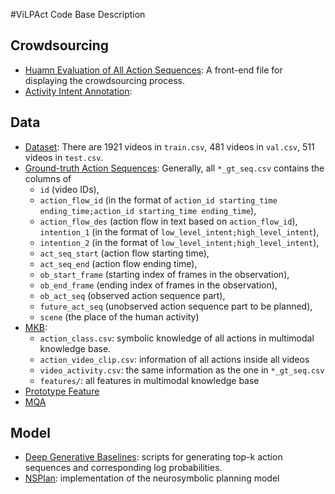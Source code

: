 #ViLPAct Code Base Description


## Crowdsourcing
* [Huamn Evaluation of All Action Sequences](crowdsourcing/action_sequence_evaluation_planning.html): A front-end file for displaying the crowdsourcing process.
* [Activity Intent Annotation](crowdsourcing/intention_task.html):

## Data
* [Dataset](data/dataset-split): There are 1921 videos in `train.csv`, 481 videos in `val.csv`, 511 videos in `test.csv`.
* [Ground-truth Action Sequences](data/gt_act_seq): Generally, all `*_gt_seq.csv` contains the columns of 
  * `id` (video IDs), 
  * `action_flow_id` (in the format of `action_id starting_time ending_time;action_id starting_time ending_time`), 
  * `action_flow_des` (action flow in text based on `action_flow_id`), `intention_1` (in the format of `low_level_intent;high_level_intent`),
  * `intention_2` (in the format of `low_level_intent;high_level_intent`), 
  * `act_seq_start` (action flow starting time),
  * `act_seq_end` (action flow ending time),
  * `ob_start_frame` (starting index of frames in the observation),
  * `ob_end_frame` (ending index of frames in the observation),
  * `ob_act_seq` (observed action sequence part),
  * `future_act_seq` (unobserved action sequence part to be planned),
  * `scene` (the place of the human activity)
* [MKB](data/KB):
  * `action_class.csv`: symbolic knowledge of all actions in multimodal knowledge base.
  * `action_video_clip.csv`: information of all actions inside all videos
  * `video_activity.csv`: the same information as the one in `*_gt_seq.csv`
  * `features/`: all features in multimodal knowledge base
* [Prototype Feature](data/prototype_feature)
* [MQA](data/qa_evaluation)

## Model
* [Deep Generative Baselines](model/deep_generative_baselines): scripts for generating top-k action sequences and corresponding log probabilities.
* [NSPlan](model/NSPlan): implementation of the neurosymbolic planning model